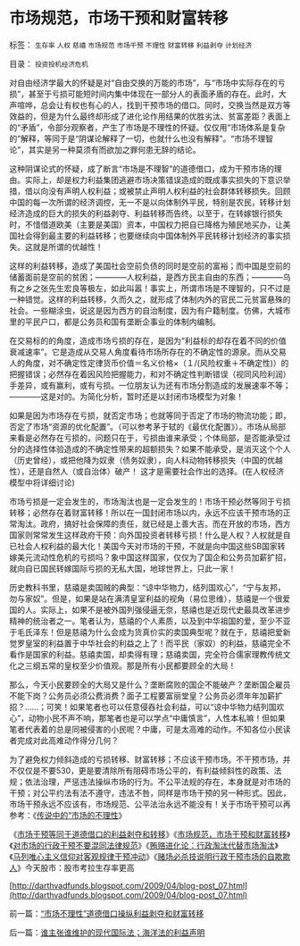 # 市场规范，市场干预和财富转移

标签： `生存率` `人权` `慈禧` `市场规范` `市场干预` `不理性` `财富转移` `利益剥夺` `计划经济` 

目录： `投资投机经济危机`

对自由经济学最大的怀疑是对“自由交换的万能的市场”，与“市场中实际存在的亏损”，甚至于亏损可能短时间内集中体现在一部分人的表面矛盾的存在。此时，大声喧哗，总会让有权也有心的人，找到干预市场的借口。同时，交换当然是双方等效益的，但是为什么最终却形成了进化论作用结果的优胜劣汰、贫富差距？表面上的“矛盾”，令部分观察者，产生了市场是不理性的怀疑。仅仅用“市场体系是复杂的”解释，等同于是“阴谋论解释了一切，也就什么也没有解释”。“市场不理智论”，其实是另一种莫须有而欲加之罪何患无辞的结论。

这种阴谋论式的怀疑，成了断言“市场是不理智”的道德借口，成为干预市场的理由。实际上，却是权力利益集团逃避市场决策错误造成的既成事实损失的下意识举措，借以向没有声明人权利益；或被禁止声明人权利益的社会群体转移损失。回顾中国的每一次所谓的经济调控，无一不是以向体制外平民，特别是农民，转移计划经济造成的巨大的损失的利益剥夺、利益转移而告终。以至于，在转嫁银行损失时，不惜借道欧美（主要是美国）资本，中国权力把自已降格为殖民地买办，让美国社会得到最主要的利益转移；也要继续向中国体制外平民转移计划经济的事实损失。这就是所谓的优越性！

这样的利益转移，造成了美国社会空前负债的同时是空前的富裕；而中国是空前的储蓄面前是空前的贫困；————人权利益，是西方民主自由的东西；————乌有之乡之张先生宏良等极左，如此叫嚣！事实上，所谓市场是不理智的，只不过是一种错觉。这样的利益转移，久而久之，就形成了体制内外的官民二元贫富悬殊的社会。一些糊涂虫，说这是因为西方的自治制度，因为有户籍制度。仿佛，大城市里的平民户口，都是公务员和国有垄断企事业的体制内编制。

在交易标的的角度，造成市场亏损的存在，是因为“利益标的却存在着不同的价值衰减速率”。它是造成从交易人角度看待市场所存在的不确定性的源泉。而从交易人的角度，对不确定性定律货币价值＝名义价格×（１/(风险权重＋不确定性)）的把握错误；必然存在着因风险把握能力，和对不确定性判断错误（视同风险利润）手差异，或有赢利，或有亏损。一位朋友认为还有市场分割造成的发展速率不等；————这是对的。为简化分析，暂时还是以封闭市场模型为对象！

如果是因为市场存在亏损，就否定市场；也就等同于否定了市场的物流功能；即，否定了市场“资源的优化配置”。（可以参考茅于轼的《最优化配置》）。市场从局部来看是必然存在亏损的，问题只在于，亏损由谁来承受；个体局部，是否能承受过分的选择性体验造成的不确定性带来的超额损失？如果不能承受，是消灭这个个人（历史曾经），或把他降为奴隶（债务奴隶），向人科动物转移损失（中国的优越性），还是自然人（或自治体）破产！
这才是需要社会作出的选择。(在人权经济模型中将详细讨论)



市场亏损是一定会发生的，市场淘汰也是一定会发生的！市场干预必然等同于亏损转移；必然存在着财富转移！所以在一国封闭市场以内，永远不应该干预市场的正常淘汰。政府，搞好社会保障的责任，就已经是上善大吉。而在开放的市场，西方国家则常常发生这样政府干预：向外国投资者转移亏损！什么是人权？人权就是自已社会人权利益的最大化！美国今天对市场的干预，不就是向中国这些SB国家转嫁美元流动性危机的亏损吗？象中国这样国家，仅仅为了国企和公务员加薪扩招，就向自已国民转嫁国际亏损的无私大国，地球世界上，只此一家！

历史教科书里，慈禧是卖国贼的典型：“谅中华物力，结列国欢心”，“宁与友邦，勿与家奴”。但是，如果是站在满清皇室利益的视角（易位思维），慈禧是一个很爱国的人。实际上，如果不是被外国列强侵逼无奈，慈禧也是近现代史最具改革进步精神的统治者之一。笔者认为，慈禧的个人素质，以及到中华祖国的爱，至少不亚于毛氏泽东！但是慈禧为什么会成为货真价实的卖国典型呢？就在于，慈禧把爱新觉罗皇室的利益置于中华社会的利益之上了！而平民（家奴）的利益，慈禧完全不看作是国家的利益。慈禧卖国，却卖得有理；慈禧卖国，完全符合儒家理教传统文化之三纲五常的皇权至少价值观。那是所有小民都要顾全的大局！

那么，今天小民要顾全的大局又是什么？垄断腐败的国企不能破产？垄断国企雇员不能下岗？公务员必须公费消费？面子工程要富丽堂皇？公务员必须年年加薪扩招？……；可笑！如果笔者也可以任意侵吞社会利益，可以“谅中华物力结列国欢心”，动物小民不声不响，那笔者也是可以学点“中庸慎言”，人性本私嘛！但如果笔者代表着的总是同被侵害的小民呢？中庸，可是太高难的动作。不知各位小民读者完成对此高难动作得分几何？

为了避免权力倾斜造成的亏损转移、财富转移；不应该干预市场。不干预市场，并不仅仅是不要530，更是要清除所有阻碍市场公平的，有利益倾斜性的政策、法规；依法治理，严惩违法操纵市场的行为。不公平法规的存在，本身就是对市场的干预；对公平约法有法不遵守，违法不咎，同样是市场干预的另一种形式。因此，市场干预永远不应该有，市场规范、公平法治永远不能没有！关于市场干预可以再参考：《[传说中的“市场的不理性](../../../2009/4/5/传说中的“市场的不理性”.md)》

《[市场干预等同于道德借口的利益剥夺和转移](../../../2009/4/6/“市场不理性”道德借口操纵利益剥夺和财富转移.md)》《[市场规范，市场干预和财富转移](../../../2009/4/7/市场规范，市场干预和财富转移.md)》《[对市场的行政干预不要混同法律规范](../../../2009/4/8/市场法律规范被混同行政干预.md)》《[贿赂进化论：行政淘汰代替市场淘汰](http://blog.sina.com.cn/s/blog_5563a64d0100ci43.html)》《[马列唯心主义信仰对客观规律干预冲动](../../../2009/5/1/人定胜天？马列唯心信仰对客观规律干预冲动.md)》《[赌场必杀技说明行政干预市场的自欺欺人](../../../2009/5/1/赌场必杀技，市场计划经济行政干预之自欺欺人.md)》今天股市：股市考拉生存率更高

[http://darthvadfunds.blogspot.com/2009/04/blog-post_07.html](http://darthvadfunds.blogspot.com/2009/04/blog-post_07.html)

前一篇：[“市场不理性”道德借口操纵利益剥夺和财富转移](../../../2009/4/6/“市场不理性”道德借口操纵利益剥夺和财富转移.md)

后一篇：[谁主张谁维护的现代国际法；海洋法的利益声明](../../../2009/4/7/谁主张谁维护的现代国际法；海洋法的利益声明.md)
